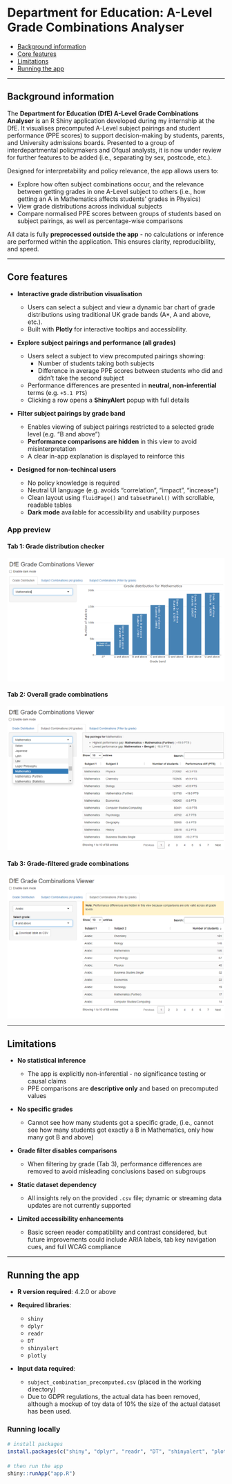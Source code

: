 # Department for Education: A-Level Grade Combinations Analyser

   * [Background information](#background-information)
   * [Core features](#core-features)
   * [Limitations](#limitations)
   * [Running the app](#running-the-app)

---

## Background information

The **Department for Education (DfE) A-Level Grade Combinations Analyser** is an R Shiny application developed during my internship at the DfE. It visualises precomputed A-Level subject pairings and student performance (PPE scores) to support decision-making by students, parents, and University admissions boards. Presented to a group of interdepartmental policymakers and Ofqual analysts, it is now under review for further features to be added (i.e., separating by sex, postcode, etc.).

Designed for interpretability and policy relevance, the app allows users to:

- Explore how often subject combinations occur, and the relevance between getting grades in one A-Level subject to others (i.e., how getting an A in Mathematics affects students' grades in Physics)
- View grade distributions across individual subjects
- Compare normalised PPE scores between groups of students based on subject pairings, as well as percentage-wise comparisons

All data is fully **preprocessed outside the app** - no calculations or inference are performed within the application. This ensures clarity, reproducibility, and speed.

---

## Core features

- **Interactive grade distribution visualisation**  
  - Users can select a subject and view a dynamic bar chart of grade distributions using traditional UK grade bands (A*, A and above, etc.).
  - Built with **Plotly** for interactive tooltips and accessibility.

- **Explore subject pairings and performance (all grades)**  
  - Users select a subject to view precomputed pairings showing:
    - Number of students taking both subjects
    - Difference in average PPE scores between students who did and didn’t take the second subject
  - Performance differences are presented in **neutral, non-inferential** terms (e.g. `+5.1 PTS`)
  - Clicking a row opens a **ShinyAlert** popup with full details

- **Filter subject pairings by grade band**  
  - Enables viewing of subject pairings restricted to a selected grade level (e.g. “B and above”)
  - **Performance comparisons are hidden** in this view to avoid misinterpretation
  - A clear in-app explanation is displayed to reinforce this

- **Designed for non-techincal users**  
  - No policy knowledge is required
  - Neutral UI language (e.g. avoids “correlation”, “impact”, “increase”)
  - Clean layout using `fluidPage()` and `tabsetPanel()` with scrollable, readable tables
  - **Dark mode** available for accessibility and usability purposes
 

### App preview

#### Tab 1: Grade distribution checker
![Tab 1](DfE-App-Tab1.png)

#### Tab 2: Overall grade combinations
![Tab 2](DfE-App-Tab3.png)

#### Tab 3: Grade-filtered grade combinations
![Tab 3](DfE-App-Tab2.png)

---

## Limitations

- **No statistical inference**  
  - The app is explicitly non-inferential - no significance testing or causal claims
  - PPE comparisons are **descriptive only** and based on precomputed values

- **No specific grades**
  - Cannot see how many students got a specific grade, (i.e., cannot see how many students got exactly a B in Mathematics, only how many got B and above)

- **Grade filter disables comparisons**  
  - When filtering by grade (Tab 3), performance differences are removed to avoid misleading conclusions based on subgroups

- **Static dataset dependency**  
  - All insights rely on the provided `.csv` file; dynamic or streaming data updates are not currently supported

- **Limited accessibility enhancements**  
  - Basic screen reader compatibility and contrast considered, but future improvements could include ARIA labels, tab key navigation cues, and full WCAG compliance

---

## Running the app

- **R version required**: 4.2.0 or above  
- **Required libraries**:
  - `shiny`
  - `dplyr`
  - `readr`
  - `DT`
  - `shinyalert`
  - `plotly`

- **Input data required**:
  - `subject_combination_precomputed.csv` (placed in the working directory)
  - Due to GDPR regulations, the actual data has been removed, although a mockup of toy data of 10% the size of the actual dataset has been used.

### Running locally

```r
# install packages
install.packages(c("shiny", "dplyr", "readr", "DT", "shinyalert", "plotly"))

# then run the app
shiny::runApp("app.R")
